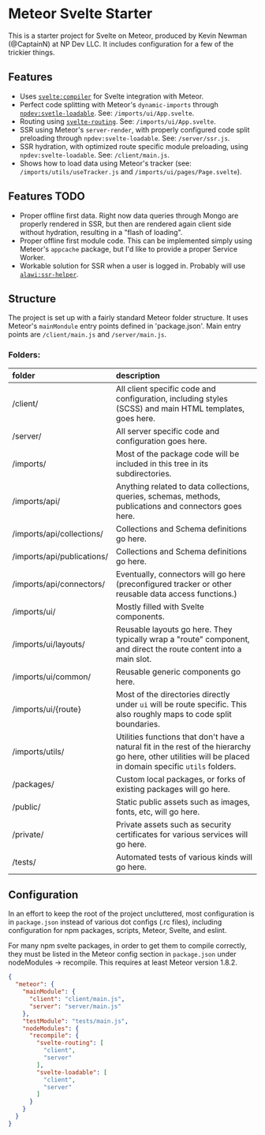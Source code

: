 Meteor Svelte Starter
=====================

This is a starter project for Svelte on Meteor, produced by Kevin Newman (@CaptainN) at NP Dev LLC. It includes configuration for a few of the trickier things.

## Features
- Uses [`svelte:compiler`](https://github.com/meteor-svelte/meteor-svelte) for Svelte integration with Meteor.
- Perfect code splitting with Meteor's `dynamic-imports` through [`npdev:svetle-loadable`](https://github.com/CaptainN/npdev-svelte-loadable). See: `/imports/ui/App.svelte`.
- Routing using [`svelte-routing`](https://github.com/EmilTholin/svelte-routing). See: `/imports/ui/App.svelte`.
- SSR using Meteor's `server-render`, with properly configured code split preloading through `npdev:svelte-loadable`. See: `/server/ssr.js`.
- SSR hydration, with optimized route specific module preloading, using `npdev:svelte-loadable`. See: `/client/main.js`.
- Shows how to load data using Meteor's tracker (see: `/imports/utils/useTracker.js` and `/imports/ui/pages/Page.svelte`).

## Features TODO
- Proper offline first data. Right now data queries through Mongo are properly rendered in SSR, but then are rendered again client side without hydration, resulting in a "flash of loading".
- Proper offline first module code. This can be implemented simply using Meteor's `appcache` package, but I'd like to provide a proper Service Worker.
- Workable solution for SSR when a user is logged in. Probably will use [`alawi:ssr-helper`](https://github.com/aliogaili/ssr-helper/).

## Structure
The project is set up with a fairly standard Meteor folder structure. It uses Meteor's `mainMondule` entry points defined in 'package.json'. Main entry points are `/client/main.js` and `/server/main.js`.

### Folders:
| folder | description |
|:---|:---|
| /client/ | All client specific code and configuration, including styles (SCSS) and main HTML templates, goes here. |
| /server/ | All server specific code and configuration goes here. |
| /imports/ | Most of the package code will be included in this tree in its subdirectories. |
| /imports/api/ | Anything related to data collections, queries, schemas, methods, publications and connectors goes here. |
| /imports/api/collections/ | Collections and Schema definitions go here. |
| /imports/api/publications/ | Collections and Schema definitions go here. |
| /imports/api/connectors/ | Eventually, connectors will go here (preconfigured tracker or other reusable data access functions.) |
| /imports/ui/ | Mostly filled with Svelte components. |
| /imports/ui/layouts/ | Reusable layouts go here. They typically wrap a "route" component, and direct the route content into a main slot. |
| /imports/ui/common/ | Reusable generic components go here. |
| /imports/ui/{route} | Most of the directories directly under `ui` will be route specific. This also roughly maps to code split boundaries. |
| /imports/utils/ | Utilities functions that don't have a natural fit in the rest of the hierarchy go here, other utilities will be placed in domain specific `utils` folders. |
| /packages/ | Custom local packages, or forks of existing packages will go here. |
| /public/ | Static public assets such as images, fonts, etc, will go here. |
| /private/ | Private assets such as security certificates for various services will go here. |
| /tests/ | Automated tests of various kinds will go here. |

## Configuration

In an effort to keep the root of the project uncluttered, most configuration is in `package.json` instead of various dot configs (.rc files), including configuration for npm packages, scripts, Meteor, Svelte, and eslint.

For many npm svelte packages, in order to get them to compile correctly, they must be listed in the Meteor config section in `package.json` under nodeModules -> recompile. This requires at least Meteor version 1.8.2.

```json
{
  "meteor": {
    "mainModule": {
      "client": "client/main.js",
      "server": "server/main.js"
    },
    "testModule": "tests/main.js",
    "nodeModules": {
      "recompile": {
        "svelte-routing": [
          "client",
          "server"
        ],
        "svelte-loadable": [
          "client",
          "server"
        ]
      }
    }
  }
}
```
